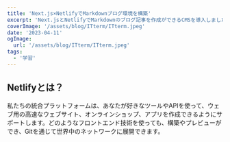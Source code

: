 ```yaml
---
title: 'Next.js×NetlifyでMarkdownブログ環境を構築'
excerpt: 'Next.jsとNetlifyでMarkdownのブログ記事を作成ができるCMSを導入しました。'
coverImage: '/assets/blog/ITterm/ITterm.jpeg'
date: '2023-04-11'
ogImage:
  url: '/assets/blog/ITterm/ITterm.jpeg'
tags:
  - '学習'
---
```

## Netlifyとは？

私たちの統合プラットフォームは、あなたが好きなツールやAPIを使って、ウェブ用の高速なウェブサイト、オンラインショップ、アプリを作成できるようにサポートします。どのようなフロントエンド技術を使っても、構築やプレビューができ、Gitを通じて世界中のネットワークに展開できます。
